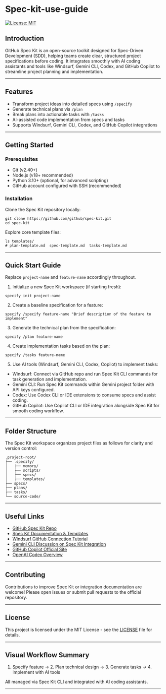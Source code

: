 # Spec-kit-use-guide

[![License: MIT](https://img.shields.io/badge/License-MIT-blue.svg)](LICENSE)

## Introduction

GitHub Spec Kit is an open-source toolkit designed for Spec-Driven Development (SDD), helping teams create clear, structured project specifications before coding. It integrates smoothly with AI coding assistants and tools like Windsurf, Gemini CLI, Codex, and GitHub Copilot to streamline project planning and implementation.

---

## Features

- Transform project ideas into detailed specs using `/specify`
- Generate technical plans via `/plan`
- Break plans into actionable tasks with `/tasks`
- AI-assisted code implementation from specs and tasks
- Supports Windsurf, Gemini CLI, Codex, and GitHub Copilot integrations

---

## Getting Started

### Prerequisites

- Git (v2.40+)
- Node.js (v18+ recommended)
- Python 3.10+ (optional, for advanced scripting)
- GitHub account configured with SSH (recommended)

### Installation

Clone the Spec Kit repository locally:

```
git clone https://github.com/github/spec-kit.git
cd spec-kit
```

Explore core template files:

```
ls templates/
# plan-template.md  spec-template.md  tasks-template.md
```

---

## Quick Start Guide

Replace `project-name` and `feature-name` accordingly throughout.

1. Initialize a new Spec Kit workspace (if starting fresh):

```
specify init project-name
```

2. Create a baseline specification for a feature:

```
specify /specify feature-name "Brief description of the feature to implement"
```

3. Generate the technical plan from the specification:

```
specify /plan feature-name
```

4. Create implementation tasks based on the plan:

```
specify /tasks feature-name
```

5. Use AI tools (Windsurf, Gemini CLI, Codex, Copilot) to implement tasks:

- Windsurf: Connect via GitHub repo and run Spec Kit CLI commands for task generation and implementation.
- Gemini CLI: Run Spec Kit commands within Gemini project folder with API keys configured.
- Codex: Use Codex CLI or IDE extensions to consume specs and assist coding.
- GitHub Copilot: Use Copilot CLI or IDE integration alongside Spec Kit for smooth coding workflow.

---

## Folder Structure

The Spec Kit workspace organizes project files as follows for clarity and version control:

```
.project-root/
├── .specify/
│   ├── memory/
│   ├── scripts/
│   ├── specs/
│   ├── templates/
├── specs/
├── plans/
├── tasks/
└── source-code/
```

---

## Useful Links

- [GitHub Spec Kit Repo](https://github.com/github/spec-kit)
- [Spec Kit Documentation & Templates](https://github.github.io/spec-kit/)
- [Windsurf GitHub Connection Tutorial](https://youtu.be/XGiwp7RlV0c)
- [Gemini CLI Discussion on Spec Kit Integration](https://github.com/google-gemini/gemini-cli/discussions/7905)
- [GitHub Copilot Official Site](https://github.com/features/copilot)
- [OpenAI Codex Overview](https://openai.com/index/introducing-upgrades-to-codex/)

---

## Contributing

Contributions to improve Spec Kit or integration documentation are welcome! Please open issues or submit pull requests to the official repository.

---

## License

This project is licensed under the MIT License - see the [LICENSE](LICENSE) file for details.

---

## Visual Workflow Summary

1. Specify feature → 2. Plan technical design → 3. Generate tasks → 4. Implement with AI tools

All managed via Spec Kit CLI and integrated with AI coding assistants.

---
